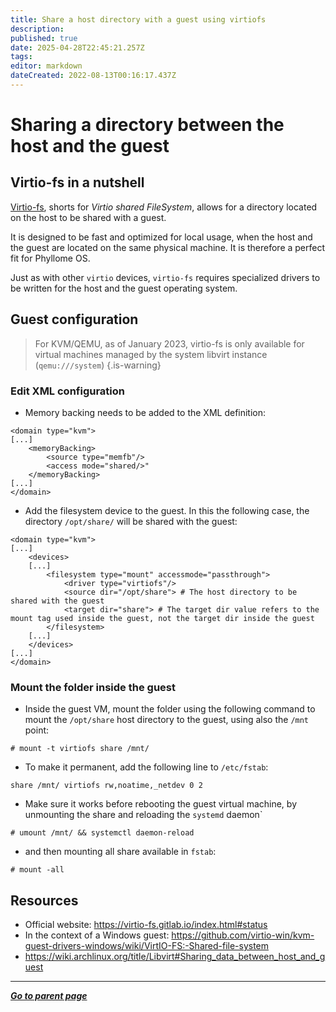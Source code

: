```yaml
---
title: Share a host directory with a guest using virtiofs
description: 
published: true
date: 2025-04-28T22:45:21.257Z
tags: 
editor: markdown
dateCreated: 2022-08-13T00:16:17.437Z
---
```


# Sharing a directory between the host and the guest 

## Virtio-fs in a nutshell

[Virtio-fs](https://virtio-fs.gitlab.io/), shorts for *Virtio shared FileSystem*, allows for a directory located on the host to be shared with a guest. 

It is designed to be fast and optimized for local usage, when the host and the guest are located on the same physical machine. It is therefore a perfect fit for Phyllome OS. 

Just as with other `virtio` devices, `virtio-fs` requires specialized drivers to be written for the host and the guest operating system.

## Guest configuration

> For KVM/QEMU, as of January 2023, virtio-fs is only available for virtual machines managed by the system libvirt instance (`qemu:///system`)
{.is-warning}

### Edit XML configuration

* Memory backing needs to be added to the XML definition:

```
<domain type="kvm">
[...]
    <memoryBacking>
        <source type="memfb"/>
        <access mode="shared/>"
    </memoryBacking>
[...]
</domain>
```

* Add the filesystem device to the guest. In this the following case, the directory `/opt/share/` will be shared with the guest:

```    
<domain type="kvm">
[...]
    <devices>
    [...]
        <filesystem type="mount" accessmode="passthrough">
            <driver type="virtiofs"/>
            <source dir="/opt/share"> # The host directory to be shared with the guest
            <target dir="share"> # The target dir value refers to the mount tag used inside the guest, not the target dir inside the guest
        </filesystem>
    [...]
    </devices>
[...]
</domain>    
```

### Mount the folder inside the guest

* Inside the guest VM, mount the folder using the following command to mount the `/opt/share` host directory to the guest, using also the `/mnt` point: 

```
# mount -t virtiofs share /mnt/
```

* To make it permanent, add the following line to `/etc/fstab`:

```
share /mnt/ virtiofs rw,noatime,_netdev 0 2
```

* Make sure it works before rebooting the guest virtual machine, by unmounting the share and reloading the `systemd` daemon`

```
# umount /mnt/ && systemctl daemon-reload
```

* and then mounting all share available in `fstab`:

```
# mount -all
```

## Resources

* Official website: https://virtio-fs.gitlab.io/index.html#status
* In the context of a Windows guest: https://github.com/virtio-win/kvm-guest-drivers-windows/wiki/VirtIO-FS:-Shared-file-system
* https://wiki.archlinux.org/title/Libvirt#Sharing_data_between_host_and_guest

---

*[**Go to parent page**](https://wiki.phyllo.me/)*